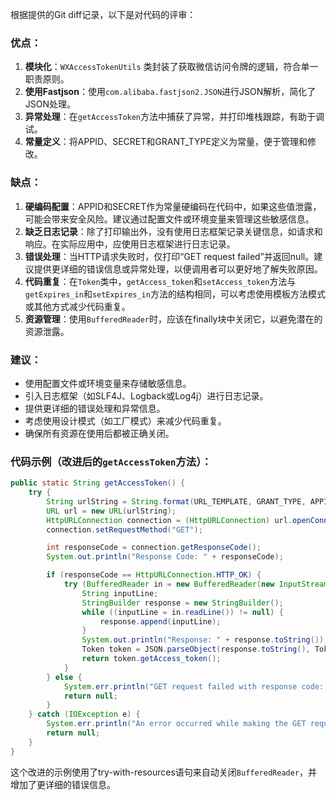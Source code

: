 根据提供的Git diff记录，以下是对代码的评审：

### 优点：

1. **模块化**：`WXAccessTokenUtils` 类封装了获取微信访问令牌的逻辑，符合单一职责原则。
2. **使用Fastjson**：使用`com.alibaba.fastjson2.JSON`进行JSON解析，简化了JSON处理。
3. **异常处理**：在`getAccessToken`方法中捕获了异常，并打印堆栈跟踪，有助于调试。
4. **常量定义**：将APPID、SECRET和GRANT_TYPE定义为常量，便于管理和修改。

### 缺点：

1. **硬编码配置**：APPID和SECRET作为常量硬编码在代码中，如果这些值泄露，可能会带来安全风险。建议通过配置文件或环境变量来管理这些敏感信息。
2. **缺乏日志记录**：除了打印输出外，没有使用日志框架记录关键信息，如请求和响应。在实际应用中，应使用日志框架进行日志记录。
3. **错误处理**：当HTTP请求失败时，仅打印“GET request failed”并返回null。建议提供更详细的错误信息或异常处理，以便调用者可以更好地了解失败原因。
4. **代码重复**：在`Token`类中，`getAccess_token`和`setAccess_token`方法与`getExpires_in`和`setExpires_in`方法的结构相同，可以考虑使用模板方法模式或其他方式减少代码重复。
5. **资源管理**：使用`BufferedReader`时，应该在finally块中关闭它，以避免潜在的资源泄露。

### 建议：

- 使用配置文件或环境变量来存储敏感信息。
- 引入日志框架（如SLF4J、Logback或Log4j）进行日志记录。
- 提供更详细的错误处理和异常信息。
- 考虑使用设计模式（如工厂模式）来减少代码重复。
- 确保所有资源在使用后都被正确关闭。

### 代码示例（改进后的`getAccessToken`方法）：

```java
public static String getAccessToken() {
    try {
        String urlString = String.format(URL_TEMPLATE, GRANT_TYPE, APPID, SECRET);
        URL url = new URL(urlString);
        HttpURLConnection connection = (HttpURLConnection) url.openConnection();
        connection.setRequestMethod("GET");

        int responseCode = connection.getResponseCode();
        System.out.println("Response Code: " + responseCode);

        if (responseCode == HttpURLConnection.HTTP_OK) {
            try (BufferedReader in = new BufferedReader(new InputStreamReader(connection.getInputStream()))) {
                String inputLine;
                StringBuilder response = new StringBuilder();
                while ((inputLine = in.readLine()) != null) {
                    response.append(inputLine);
                }
                System.out.println("Response: " + response.toString());
                Token token = JSON.parseObject(response.toString(), Token.class);
                return token.getAccess_token();
            }
        } else {
            System.err.println("GET request failed with response code: " + responseCode);
            return null;
        }
    } catch (IOException e) {
        System.err.println("An error occurred while making the GET request: " + e.getMessage());
        return null;
    }
}
```

这个改进的示例使用了try-with-resources语句来自动关闭`BufferedReader`，并增加了更详细的错误信息。